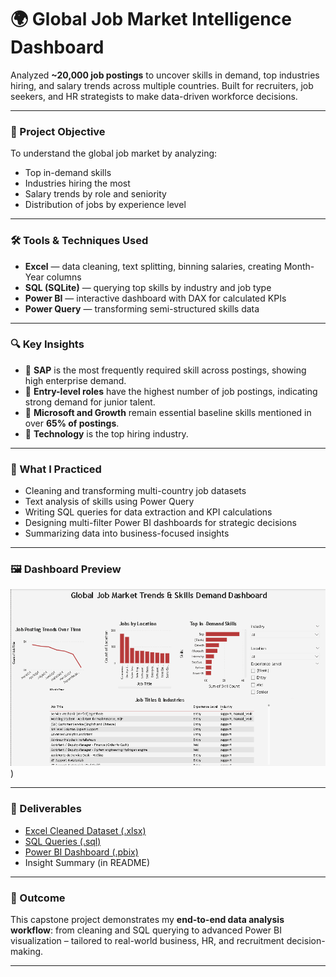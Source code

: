 # 🌍 Global Job Market Intelligence Dashboard

Analyzed **~20,000 job postings** to uncover skills in demand, top industries hiring, and salary trends across multiple countries. Built for recruiters, job seekers, and HR strategists to make data-driven workforce decisions.

---

### 🎯 Project Objective

To understand the global job market by analyzing:
- Top in-demand skills
- Industries hiring the most
- Salary trends by role and seniority
- Distribution of jobs by experience level

---

### 🛠 Tools & Techniques Used
- **Excel** — data cleaning, text splitting, binning salaries, creating Month-Year columns
- **SQL (SQLite)** — querying top skills by industry and job type
- **Power BI** — interactive dashboard with DAX for calculated KPIs
- **Power Query** — transforming semi-structured skills data

---

### 🔍 Key Insights
- 🧠 **SAP** is the most frequently required skill across postings, showing high enterprise demand.
- 💼 **Entry-level roles** have the highest number of job postings, indicating strong demand for junior talent.
- 📝 **Microsoft and Growth** remain essential baseline skills mentioned in over **65% of postings**.
- 🏢 **Technology** is the top hiring industry.

---

### 🧠 What I Practiced
- Cleaning and transforming multi-country job datasets
- Text analysis of skills using Power Query
- Writing SQL queries for data extraction and KPI calculations
- Designing multi-filter Power BI dashboards for strategic decisions
- Summarizing data into business-focused insights

---

### 🖼️ Dashboard Preview

![Global Job Market Dashboard](https://github.com/Lil729/Global-Job-Market-Intelligence-/blob/main/Screenshot%202025-06-30%20202120.png))

---

### 📁 Deliverables
- [Excel Cleaned Dataset (.xlsx)](https://github.com/Lil729/Global-Job-Market-Intelligence-/blob/main/Book1.xlsx)
- [SQL Queries (.sql)](https://github.com/Lil729/Global-Job-Market-Intelligence-/blob/main/job_market_analysis_queries.sql)
- [Power BI Dashboard (.pbix)](https://github.com/Lil729/Global-Job-Market-Intelligence-/blob/main/Procurement%20Capstone%20Project.pbix)
- Insight Summary (in README)
---
### 🚀 Outcome

This capstone project demonstrates my **end-to-end data analysis workflow**: from cleaning and SQL querying to advanced Power BI visualization – tailored to real-world business, HR, and recruitment decision-making.

---

